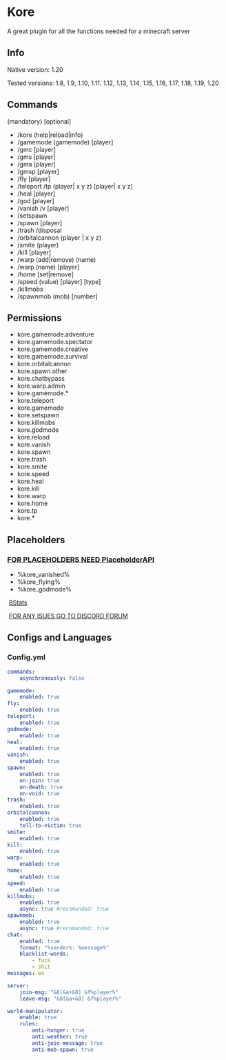 # Kore

A great plugin for all the functions needed for a minecraft server

## Info

Native version: 1.20

Tested versions: 1.8, 1.9, 1.10, 1.11. 1.12, 1.13, 1.14, 1.15, 1.16, 1.17, 1.18, 1.19, 1.20

## Commands

(mandatory) [optional]
- /kore (help|reload|info)
- /gamemode (gamemode) [player]
- /gmc [player]
- /gms [player]
- /gma [player]
- /gmsp [player]
- /fly [player]
- /teleport /tp (player| x y z) [player| x y z]
- /heal [player]
- /god [player]
- /vanish /v [player]
- /setspawn
- /spawn [player]
- /trash /disposal
- /orbitalcannon (player | x y z)
- /smite (player)
- /kill [player]
- /warp (add|remove) (name)
- /warp (name) [player]
- /home [set|remove]
- /speed (value) [player] [type]
- /killmobs
- /spawnmob (mob) [number]

## Permissions

- kore.gamemode.adventure
- kore.gamemode.spectator
- kore.gamemode.creative
- kore.gamemode.survival
- kore.orbitalcannon
- kore.spawn.other
- kore.chatbypass
- kore.warp.admin
- kore.gamemode.*
- kore.teleport
- kore.gamemode
- kore.setspawn
- kore.killmobs
- kore.godmode
- kore.reload
- kore.vanish
- kore.spawn
- kore.trash
- kore.smite
- kore.speed
- kore.heal
- kore.kill
- kore.warp
- kore.home
- kore.tp
- kore.*

## Placeholders

### [FOR PLACEHOLDERS NEED PlaceholderAPI](https://www.spigotmc.org/resources/placeholderapi.6245/)

- %kore_vanished%
- %kore_flying%
- %kore_godmode%

​
[BStats](https://bstats.org/plugin/bukkit/Kore/18653)

​
[FOR ANY ISUES GO TO DISCORD FORUM](https://discord.gg/sR5QTmHQ2U)

## Configs and Languages

### Config.yml
```yaml
commands:
    asynchronously: false

gamemode:
    enabled: true
fly:
    enabled: true
teleport:
    enabled: true
godmode:
    enabled: true
heal:
    enabled: true
vanish:
    enabled: true
spawn:
    enabled: true
    on-join: true
    on-death: true
    on-void: true
trash:
    enabled: true
orbitalcannon:
    enabled: true
    tell-to-victim: true
smite:
    enabled: true
kill:
    enabled: true
warp:
    enabled: true
home:
    enabled: true
speed:
    enabled: true
killmobs:
    enabled: true
    async: true #recomanded: true
spawnmob:
    enabled: true
    async: true #recomanded: true
chat:
    enabled: true
    format: "%sender%: %message%"
    blacklist-words:
        - fuck
        - shit
messages: en

server:
    join-msg: "&8[&a+&8] &f%player%"
    leave-msg: "&8[&a+&8] &f%player%"

world-manipulator:
    enable: true
    rules:
        anti-hunger: true
        anti-weather: true
        anti-join-message: true
        anti-mob-spawn: true

```
